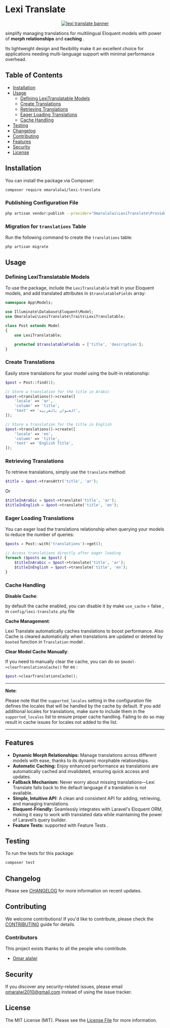 # Lexi Translate

<p align="center">
  <a href="https://omaralalwi.github.io/lexi-translate" target="_blank">
    <img src="https://raw.githubusercontent.com/omaralalwi/lexi-translate/master/public/images/lexi-translate-banner.jpg" alt="lexi translate banner">
  </a>
</p>

simplify managing translations for multilingual Eloquent models with power of **morph relationships** and **caching** .

Its lightweight design and flexibility make it an excellent choice for applications needing multi-language support with minimal performance overhead.

## Table of Contents

- [Installation](#installation)
- [Usage](#usage)
  - [Defining LexiTranslatable Models](#defining-lexitranslatable-models)
  - [Create Translations](#Create-translations)
  - [Retrieving Translations](#retrieving-translations)
  - [Eager Loading Translations](#eager-loading-translations)
  - [Cache Handling](#cache-handling)
- [Testing](#testing)
- [Changelog](#changelog)
- [Contributing](#contributing)
- [Features](#features)
- [Security](#security)
- [License](#license)

## Installation

You can install the package via Composer:

```bash
composer require omaralalwi/lexi-translate
```

### Publishing Configuration File

```bash
php artisan vendor:publish --provider="Omaralalwi\LexiTranslate\Providers\LexiTranslateServiceProvider" --tag=config
```

### Migration for `translations` Table

Run the following command to create the `translations` table:

```bash
php artisan migrate
```

## Usage

### Defining LexiTranslatable Models

To use the package, include the `LexiTranslatable` trait in your Eloquent models, and add translated attributes in `$translatableFields` array:

```php
namespace App\Models;

use Illuminate\Database\Eloquent\Model;
use Omaralalwi\LexiTranslate\Traits\LexiTranslatable;

class Post extends Model
{
    use LexiTranslatable;

    protected $translatableFields = ['title', 'description'];
}
```

### Create Translations

Easily store translations for your model using the built-in relationship:

```php
$post = Post::find(1);

// Store a translation for the title in Arabic
$post->translations()->create([
    'locale' => 'ar',
    'column' => 'title',
    'text' => 'العنوان بالعربية',
]);

// Store a translation for the title in English
$post->translations()->create([
    'locale' => 'en',
    'column' => 'title',
    'text' => 'English Title',
]);

```

### Retrieving Translations

To retrieve translations, simply use the `translate` method:

```php
$title = $post->transAttr('title', 'ar');
```
Or
```php
$titleInArabic = $post->translate('title', 'ar');
$titleInEnglish = $post->translate('title', 'en');
```

### Eager Loading Translations

You can eager load the translations relationship when querying your models to reduce the number of queries:

```php
$posts = Post::with('translations')->get();

// Access translations directly after eager loading
foreach ($posts as $post) {
    $titleInArabic = $post->translate('title', 'ar');
    $titleInEnglish = $post->translate('title', 'en');
}
```

### Cache Handling

**Disable Cache**:

by default the cache enabled, you can disable it  by make `use_cache` = false , in `config/lexi-translate.php` file

**Cache Management**:

Lexi Translate automatically caches translations to boost performance.
Also Cache is cleared automatically when translations are updated or deleted by `booted` function in `Translation` model .

**Clear Model Cache Manually**:

If you need to manually clear the cache, you can do so `$model->clearTranslationsCache()` for ex :

```php
$post->clearTranslationsCache();
```

---
**Note**:

Please note that the `supported_locales` setting in the configuration file defines the locales that will be handled by the cache by default. 
If you add additional locales for translations, make sure to include them in the `supported_locales` list to ensure proper cache handling. Failing to do so may result in cache issues for locales not added to the list.

---

## Features

- **Dynamic Morph Relationships:** Manage translations across different models with ease, thanks to its dynamic morphable relationships.
- **Automatic Caching:** Enjoy enhanced performance as translations are automatically cached and invalidated, ensuring quick access and updates.
- **Fallback Mechanism:** Never worry about missing translations—Lexi Translate falls back to the default language if a translation is not available.
- **Simple, Intuitive API:** A clean and consistent API for adding, retrieving, and managing translations.
- **Eloquent-Friendly:** Seamlessly integrates with Laravel's Eloquent ORM, making it easy to work with translated data while maintaining the power of Laravel’s query builder.
- **Feature Tests:** supported with Feature Tests .

## Testing

To run the tests for this package:

```bash
composer test
```

## Changelog

Please see [CHANGELOG](CHANGELOG.md) for more information on recent updates.

## Contributing

We welcome contributions! If you'd like to contribute, please check the [CONTRIBUTING](CONTRIBUTING.md) guide for details.

### Contributors

This project exists thanks to all the people who contribute.

- [Omar alalwi](https://github.com/omaralalwi)

## Security

If you discover any security-related issues, please email [omaralwi2010@gmail.com](mailto:omaralwi2010@gmail.com) instead of using the issue tracker.

## License

The MIT License (MIT). Please see the [License File](LICENSE.md) for more information.

